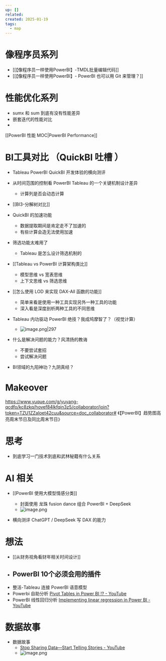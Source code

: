 ```yaml
---
up: []
related: 
created: 2025-01-19
tags:
  - map
---
```

# 像程序员系列

- [[【像程序员一样使用PowerBI】-TMDL批量编辑代码]]
- [[【像程序员一样使用PowerBI】- PowerBI 也可以用 Git 来管理？]]





# 性能优化系列

- sumx 和 sum 到底有没有性能差异
- 嵌套迭代的性能对比
- 

[[PowerBI 性能 MOC|PowerBI Performance]]


# BI工具对比 （QuickBI 吐槽 ）

- Tableau PowerBI QuickBI 开发体验的横向测评
- 从时间范围的控制看 PowerBI Tableau 的一个关键机制设计差异
	- 计算列是否会动态计算
-  [[BI3-分解树对比]]
- QuickBI 的加速功能
	- 数据提取期间是肯定走不了加速的
	- 有些计算会造无法使用加速
- 筛选功能太难用了
	- Tableau 是怎么设计筛选机制的
- [[Tableau vs PowerBI 计算架构类比]]
	- 模型思维 vs 宽表思维
	- 上下文思维 vs 筛选思维
- [[怎么使用 LOD 来实现 DAX-All 函数的功能]]
	- 简单来看是使用一种工具实现另外一种工具的功能
	- 深入看是深度剖析两种工具的不同思维
- Tableau 内功驱动 PowerBI 绝技？我成鸠摩智了？（视觉计算）
	- ![image.png|297](https://s1.vika.cn/space/2025/02/08/b4515c13cb5a4e8295669d502ebbffec)

- 什么是解决问题的能力？风清扬的教诲
	- 不要尝试套招
	- 尝试解决问题
- BI领域的九阳神功？九阴真经？



# Makeover

https://www.yuque.com/g/yuyang-qcdfo/kc8zkq/hovef84lkfqin3z5/collaborator/join?token=TZU1ZZaIoet42cuu&source=doc_collaborator# 《【PowerBI】趋势图高亮周末节日及同比周末节日》


# 思考

- 到底学习一门技术到底和武林秘籍有什么关系

# AI 相关


- [[PowerBI 使用大模型情感分类]]
	- 封面使用 龙珠 fusion dance 组合 PowerBI + DeepSeek
	- ![image.png](https://s1.vika.cn/space/2025/02/05/85cfad9cf6ae49ca9f8ac5f26e246eaf)


- 横向测评 ChatGPT / DeepSeek  写 DAX 的能力



# 想法

- [[从财务视角看财年相关时间设计]]
- PowerBI 10个必须会用的插件
	- 
- 整活-Tableau 连接 PowerBI 语意模型
- Powerbi 自助分析 [Pivot Tables in Power BI !? - YouTube](https://www.youtube.com/watch?v=Og8gkM7lRQo)
- PowerBI 线性回归分析 [Implementing linear regression in Power BI - YouTube](https://www.youtube.com/watch?v=EmsR8lc7w78)



# 数据故事

- 数据故事
	- [Stop Sharing Data—Start Telling Stories - YouTube](https://youtu.be/okziFtWFoJM?si=Ucn-dVU2Y1Gj-aZP)
	- ![image.png](https://s1.vika.cn/space/2025/02/05/7352f52b7497452ab0f6631c4bc9a4c0)


